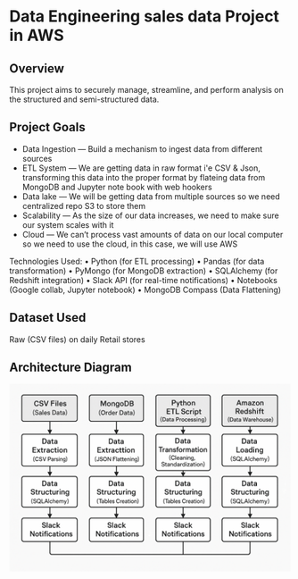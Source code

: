 
# Data Engineering sales data Project in AWS

## Overview

This project aims to securely manage, streamline, and perform analysis on the structured and semi-structured data.

## Project Goals

- Data Ingestion — Build a mechanism to ingest data from different sources
- ETL System — We are getting data in raw format i'e CSV & Json, transforming this data into the proper format by flateing data from MongoDB and Jupyter note book with web hookers
- Data lake — We will be getting data from multiple sources so we need centralized repo S3 to store them 
- Scalability — As the size of our data increases, we need to make sure our system scales with it
- Cloud — We can’t process vast amounts of data on our local computer so we need to use the cloud, in this case, we will use AWS


Technologies Used:
•	Python (for ETL processing)
•	Pandas (for data transformation)
•	PyMongo (for MongoDB extraction)
•	SQLAlchemy (for Redshift integration)
•	Slack API (for real-time notifications)
•	Notebooks (Google collab, Jupyter notebook)
•	MongoDB Compass (Data Flattening)

## Dataset Used

Raw (CSV files) on daily Retail stores

## Architecture Diagram

![Architecture Diagram](images/architecture.png)

